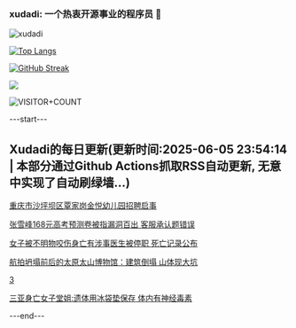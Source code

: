 ### xudadi: 一个热衷开源事业的程序员 👋

![xudadi](https://github-readme-stats-git-masterorgs-github-readme-stats-team.vercel.app/api?username=xudadi)

[![Top Langs](https://github-readme-stats.vercel.app/api/top-langs/?username=xudadi)](https://github.com/anuraghazra/github-readme-stats)

[![GitHub Streak](https://streak-stats.demolab.com?user=xudadi&locale=zh_Hans)](https://git.io/streak-stats)

![](https://raw.githubusercontent.com/xudadi/xudadi/main/assets/github-contribution-grid-snake.svg)

![VISITOR+COUNT](https://komarev.com/ghpvc/?username=xudadi&label=VISITOR+COUNT)


---start---

## Xudadi的每日更新(更新时间:2025-06-05 23:54:14 | 本部分通过Github Actions抓取RSS自动更新, 无意中实现了自动刷绿墙...)

[重庆市沙坪坝区覃家岗金悦幼儿园招聘启事](https://www.gongkaoleida.com/article/2435073)

[张雪峰168元高考预测卷被指漏洞百出 客服承认题错误](https://m.163.com/news/article/K1A58FBJ051492T3.html)

[女子被不明物咬伤身亡有涉事医生被停职 死亡记录公布](https://m.163.com/news/article/K1ADR397051492T3.html)

[航拍坍塌前后的太原太山博物馆：建筑倒塌 山体现大坑](https://m.163.com/news/article/K1A6KI37053469LG.html)

[3](https://m.163.com/touch/news/sub/domestic)

[三亚身亡女子堂姐:遗体用冰袋垫保存 体内有神经毒素](https://m.163.com/news/article/K1A8TGGN0514D3UH.html)

---end---
